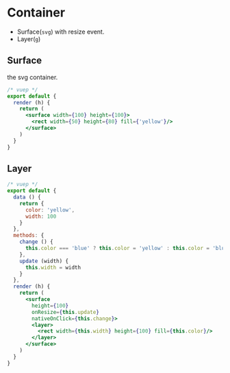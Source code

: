 # Container

- Surface(`svg`) with resize event.
- Layer(`g`)

## Surface

the svg container.

```jsx
/* vuep */
export default {
  render (h) {
    return (
      <surface width={100} height={100}>
        <rect width={50} height={80} fill={'yellow'}/>
      </surface>
    )
  }
}
```

## Layer

```jsx
/* vuep */
export default {
  data () {
    return {
      color: 'yellow',
      width: 100
    }
  },
  methods: {
    change () {
      this.color === 'blue' ? this.color = 'yellow' : this.color = 'blue'
    },
    update (width) {
      this.width = width
    }
  },
  render (h) {
    return (
      <surface
        height={100}
        onResize={this.update}
        nativeOnClick={this.change}>
        <layer>
          <rect width={this.width} height={100} fill={this.color}/>
        </layer>
      </surface>
    )
  }
}
```
